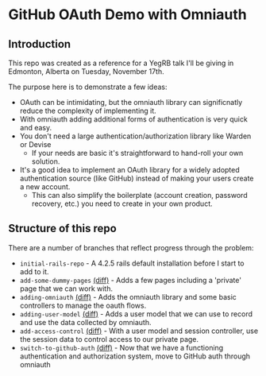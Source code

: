 # GitHub OAuth Demo with Omniauth

## Introduction
This repo was created as a reference for a YegRB talk I'll be giving in Edmonton, Alberta on Tuesday, November 17th.

The purpose here is to demonstrate a few ideas:
* OAuth can be intimidating, but the omniauth library can significnatly reduce the complexity of implementing it.
* With omniauth adding additional forms of authentication is very quick and easy.
* You don't need a large authentication/authorization library like Warden or Devise
  * If your needs are basic it's straightforward to hand-roll your own solution.
* It's a good idea to implement an OAuth library for a widely adopted authentication source (like GitHub) instead of making your users create a new account.
  * This can also simplify the boilerplate (account creation, password recovery, etc.) you need to create in your own product.

## Structure of this repo
There are a number of branches that reflect progress through the problem:

* `initial-rails-repo` - A 4.2.5 rails default installation before I start to add to it.
* `add-some-dummy-pages` [(diff)](https://github.com/benzittlau/github-omniauth-demo/compare/initial-rails-repo...add-some-dummy-pages) - Adds a few pages including a 'private' page that we can work with.
* `adding-omniauth` [(diff)](https://github.com/benzittlau/github-omniauth-demo/compare/add-some-dummy-pages...adding-omniauth) - Adds the omniauth library and some basic controllers to manage the oauth flows.
* `adding-user-model` [(diff)](https://github.com/benzittlau/github-omniauth-demo/compare/adding-omniauth...add-user-model) - Adds a user model that we can use to record and use the data collected by omniauth.
* `add-access-control` [(diff)](https://github.com/benzittlau/github-omniauth-demo/compare/add-user-model...add-access-control) - With a user model and session controller, use the session data to control access to our private page.
* `switch-to-github-auth` [(diff)](https://github.com/benzittlau/github-omniauth-demo/compare/add-access-control...switch-to-github-auth) - Now that we have a functioning authentication and authorization system, move to GitHub auth through omniauth
